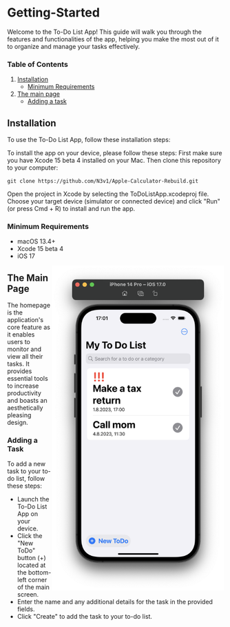 # Getting-Started
<!--<img align="right"  width="100" src="https://media.giphy.com/media/M9gbBd9nbDrOTu1Mqx/giphy.gif"></a>-->
Welcome to the To-Do List App! This guide will walk you through the features and functionalities of the app, helping you make the most out of it to organize and manage your tasks effectively.

### Table of Contents
1. [Installation](https://github.com/N3v1/To-Do-App/blob/main/How-To-Use.md#installation)
    - [Minimum Requirements](https://github.com/N3v1/To-Do-App/blob/main/How-To-Use.md#minimum-requirements)
2. [The main page](https://github.com/N3v1/To-Do-App/blob/main/How-To-Use.md#the-main-page)
    - [Adding a task](https://github.com/N3v1/To-Do-App/blob/main/How-To-Use.md#adding-a-task)

## Installation
To use the To-Do List App, follow these installation steps:

To install the app on your device, please follow these steps: First make sure you have Xcode 15 beta 4 installed on your Mac. Then clone this repository to your computer:

``` 
git clone https://github.com/N3v1/Apple-Calculator-Rebuild.git
```

Open the project in Xcode by selecting the ToDoListApp.xcodeproj file.
Choose your target device (simulator or connected device) and click "Run" (or press Cmd + R) to install and run the app.

### Minimum Requirements
- macOS 13.4+
- Xcode 15 beta 4
- iOS 17
  
<img align="right" width="400" src="Reminder.png"></a>
<!--<img align="right" width="200" src="CreateToDo.png"></a>-->
## The Main Page
The homepage is the application's core feature as it enables users to monitor and view all their tasks. It provides essential tools to increase productivity and boasts an aesthetically pleasing design.

### Adding a Task
To add a new task to your to-do list, follow these steps:
- Launch the To-Do List App on your device.
- Click the "New ToDo" button (+) located at the bottom-left corner of the main screen.
- Enter the name and any additional details for the task in the provided fields.
- Click "Create" to add the task to your to-do list.
